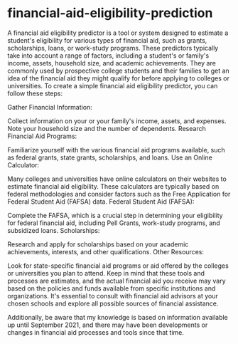 # financial-aid-eligibility-prediction
A financial aid eligibility predictor is a tool or system designed to estimate a student's eligibility for various types of financial aid, such as grants, scholarships, loans, or work-study programs. These predictors typically take into account a range of factors, including a student's or family's income, assets, household size, and academic achievements. They are commonly used by prospective college students and their families to get an idea of the financial aid they might qualify for before applying to colleges or universities.
To create a simple financial aid eligibility predictor, you can follow these steps:

Gather Financial Information:

Collect information on your or your family's income, assets, and expenses.
Note your household size and the number of dependents.
Research Financial Aid Programs:

Familiarize yourself with the various financial aid programs available, such as federal grants, state grants, scholarships, and loans.
Use an Online Calculator:

Many colleges and universities have online calculators on their websites to estimate financial aid eligibility. These calculators are typically based on federal methodologies and consider factors such as the Free Application for Federal Student Aid (FAFSA) data.
Federal Student Aid (FAFSA):

Complete the FAFSA, which is a crucial step in determining your eligibility for federal financial aid, including Pell Grants, work-study programs, and subsidized loans.
Scholarships:

Research and apply for scholarships based on your academic achievements, interests, and other qualifications.
Other Resources:

Look for state-specific financial aid programs or aid offered by the colleges or universities you plan to attend.
Keep in mind that these tools and processes are estimates, and the actual financial aid you receive may vary based on the policies and funds available from specific institutions and organizations. It's essential to consult with financial aid advisors at your chosen schools and explore all possible sources of financial assistance.

Additionally, be aware that my knowledge is based on information available up until September 2021, and there may have been developments or changes in financial aid processes and tools since that time.




